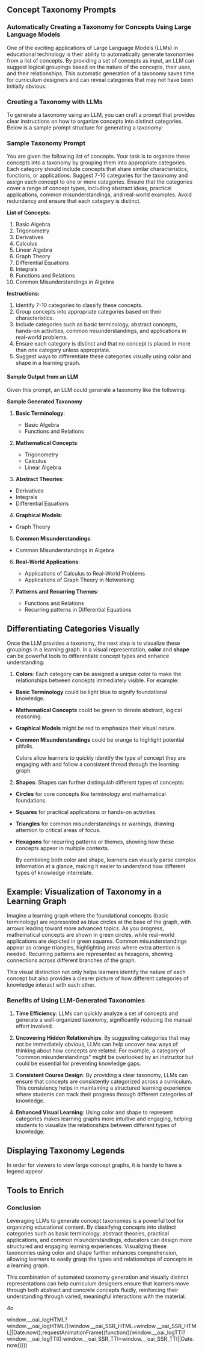 ## Concept Taxonomy Prompts

### Automatically Creating a Taxonomy for Concepts Using Large Language Models

One of the exciting applications of Large Language Models (LLMs) in educational technology is their ability to automatically generate taxonomies from a list of concepts. By providing a set of concepts as input, an LLM can suggest logical groupings based on the nature of the concepts, their uses, and their relationships. This automatic generation of a taxonomy saves time for curriculum designers and can reveal categories that may not have been initially obvious.

### Creating a Taxonomy with LLMs

To generate a taxonomy using an LLM, you can craft a prompt that provides clear instructions on how to organize concepts into distinct categories. Below is a sample prompt structure for generating a taxonomy:

### Sample Taxonomy Prompt

You are given the following list of concepts. Your task is to organize these concepts into a taxonomy by grouping them into appropriate categories. Each category should include concepts that share similar characteristics, functions, or applications. Suggest 7-10 categories for the taxonomy and assign each concept to one or more categories. Ensure that the categories cover a range of concept types, including abstract ideas, practical applications, common misunderstandings, and real-world examples. Avoid redundancy and ensure that each category is distinct.

**List of Concepts:**

1.  Basic Algebra
2.  Trigonometry
3.  Derivatives
4.  Calculus
5.  Linear Algebra
6.  Graph Theory
7.  Differential Equations
8.  Integrals
9.  Functions and Relations
10.  Common Misunderstandings in Algebra

**Instructions:**

1.  Identify 7-10 categories to classify these concepts.
2.  Group concepts into appropriate categories based on their characteristics.
3.  Include categories such as basic terminology, abstract concepts, hands-on activities, common misunderstandings, and applications in real-world problems.
4.  Ensure each category is distinct and that no concept is placed in more than one category unless appropriate.
5.  Suggest ways to differentiate these categories visually using color and shape in a learning graph.


#### Sample Output from an LLM

Given this prompt, an LLM could generate a taxonomy like the following:

**Sample Generated Taxonomy**

1.  **Basic Terminology**:

    -   Basic Algebra
    -   Functions and Relations

2.  **Mathematical Concepts**:

    -   Trigonometry
    -   Calculus
    -   Linear Algebra

3.  **Abstract Theories**:

-   Derivatives
-   Integrals
-   Differential Equations

4.  **Graphical Models**:
-   Graph Theory

5.  **Common Misunderstandings**:

-   Common Misunderstandings in Algebra

6.  **Real-World Applications**:

    -   Applications of Calculus to Real-World Problems
    -   Applications of Graph Theory in Networking

7.  **Patterns and Recurring Themes**:

    -   Functions and Relations
    -   Recurring patterns in Differential Equations

## Differentiating Categories Visually

Once the LLM provides a taxonomy, the next step is to visualize these groupings in a learning graph. In a visual representation, **color** and **shape** can be powerful tools to differentiate concept types and enhance understanding:

1.  **Colors**: Each category can be assigned a unique color to make the relationships between concepts immediately visible. For example:

-   **Basic Terminology** could be light blue to signify foundational knowledge.
-   **Mathematical Concepts** could be green to denote abstract, logical reasoning.
-   **Graphical Models** might be red to emphasize their visual nature.
-   **Common Misunderstandings** could be orange to highlight potential pitfalls.

    Colors allow learners to quickly identify the type of concept they are engaging with and follow a consistent thread through the learning graph.

2.  **Shapes**: Shapes can further distinguish different types of concepts:

-   **Circles** for core concepts like terminology and mathematical foundations.
-   **Squares** for practical applications or hands-on activities.
-   **Triangles** for common misunderstandings or warnings, drawing attention to critical areas of focus.
-   **Hexagons** for recurring patterns or themes, showing how these concepts appear in multiple contexts.

    By combining both color and shape, learners can visually parse complex information at a glance, making it easier to understand how different types of knowledge interrelate.

## Example: Visualization of Taxonomy in a Learning Graph

Imagine a learning graph where the foundational concepts (basic terminology) are represented as blue circles at the base of the graph, with arrows leading toward more advanced topics. As you progress, mathematical concepts are shown in green circles, while real-world applications are depicted in green squares. Common misunderstandings appear as orange triangles, highlighting areas where extra attention is needed. Recurring patterns are represented as hexagons, showing connections across different branches of the graph.

This visual distinction not only helps learners identify the nature of each concept but also provides a clearer picture of how different categories of knowledge interact with each other.

### Benefits of Using LLM-Generated Taxonomies

1.  **Time Efficiency**: LLMs can quickly analyze a set of concepts and generate a well-organized taxonomy, significantly reducing the manual effort involved.

2.  **Uncovering Hidden Relationships**: By suggesting categories that may not be immediately obvious, LLMs can help uncover new ways of thinking about how concepts are related. For example, a category of "common misunderstandings" might be overlooked by an instructor but could be essential for preventing knowledge gaps.

3.  **Consistent Course Design**: By providing a clear taxonomy, LLMs can ensure that concepts are consistently categorized across a curriculum. This consistency helps in maintaining a structured learning experience where students can track their progress through different categories of knowledge.

4.  **Enhanced Visual Learning**: Using color and shape to represent categories makes learning graphs more intuitive and engaging, helping students to visualize the relationships between different types of knowledge.


## Displaying Taxonomy Legends

In order for viewers to view large concept graphs, it is handy to have a legend appear


## Tools to Enrich 

### Conclusion

Leveraging LLMs to generate concept taxonomies is a powerful tool for organizing educational content. By classifying concepts into distinct categories such as basic terminology, abstract theories, practical applications, and common misunderstandings, educators can design more structured and engaging learning experiences. Visualizing these taxonomies using color and shape further enhances comprehension, allowing learners to easily grasp the types and relationships of concepts in a learning graph.

This combination of automated taxonomy generation and visually distinct representations can help curriculum designers ensure that learners move through both abstract and concrete concepts fluidly, reinforcing their understanding through varied, meaningful interactions with the material.

4o

window.\_\_oai\_logHTML?window.\_\_oai\_logHTML():window.\_\_oai\_SSR\_HTML=window.\_\_oai\_SSR\_HTML||Date.now();requestAnimationFrame((function(){window.\_\_oai\_logTTI?window.\_\_oai\_logTTI():window.\_\_oai\_SSR\_TTI=window.\_\_oai\_SSR\_TTI||Date.now()}))